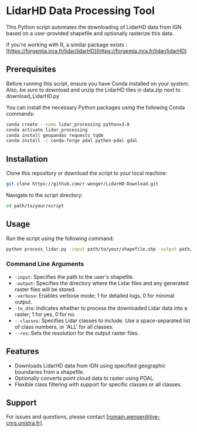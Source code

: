 # LidarHD Data Processing Tool

This Python script automates the downloading of LidarHD data from IGN based on a user-provided shapefile and optionally rasterize this data.

If you're working with R, a similar package exists : [https://forgemia.inra.fr/lidar/lidarHD](https://forgemia.inra.fr/lidar/lidarHD)

## Prerequisites

Before running this script, ensure you have Conda installed on your system. Also, be sure to download and unzip the LidarHD tiles in data.zip next to download_LidarHD.py

You can install the necessary Python packages using the following Conda commands:

```bash
conda create --name lidar_processing python=3.8
conda activate lidar_processing
conda install geopandas requests tqdm
conda install -c conda-forge pdal python-pdal gdal
```

## Installation

Clone this repository or download the script to your local machine:

```bash
git clone https://github.com/r-wenger/LidarHD-Download.git
```

Navigate to the script directory:

```bash
cd path/to/your/script
```

## Usage

Run the script using the following command:

```bash
python process_lidar.py -input path/to/your/shapefile.shp -output path/to/output/directory -verbose 1 -to_dtm 1 --classes 2 3 4 5 --res 0.5
```

### Command Line Arguments

- `-input`: Specifies the path to the user's shapefile.
- `-output`: Specifies the directory where the Lidar files and any generated raster files will be stored.
- `-verbose`: Enables verbose mode; 1 for detailed logs, 0 for minimal output.
- `-to_dtm`: Indicates whether to process the downloaded Lidar data into a raster; 1 for yes, 0 for no.
- `--classes`: Specifies Lidar classes to include. Use a space-separated list of class numbers, or 'ALL' for all classes.
- `--res`: Sets the resolution for the output raster files.

## Features

- Downloads LidarHD data from IGN using specified geographic boundaries from a shapefile.
- Optionally converts point cloud data to raster using PDAL.
- Flexible class filtering with support for specific classes or all classes.

## Support

For issues and questions, please contact [romain.wenger@live-cnrs.unistra.fr].
